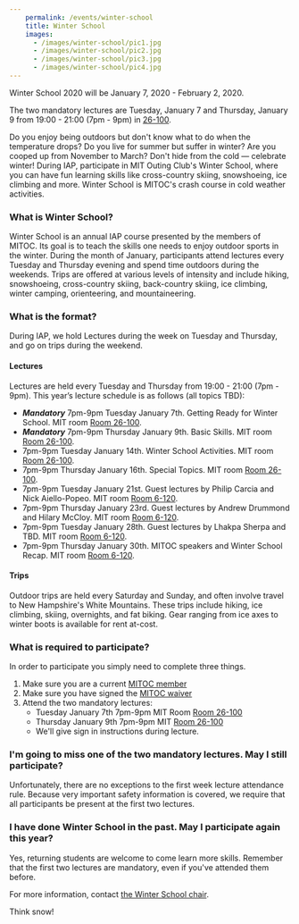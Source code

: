 ```yaml
---
    permalink: /events/winter-school
    title: Winter School
    images:
      - /images/winter-school/pic1.jpg
      - /images/winter-school/pic2.jpg
      - /images/winter-school/pic3.jpg
      - /images/winter-school/pic4.jpg
---
```


<div class="jumbotron" markdown="1">

Winter School 2020 will be January 7, 2020 - February 2, 2020.

The two mandatory lectures are Tuesday, January 7 and Thursday, January 9 from 19:00 - 21:00 (7pm - 9pm) in [26-100](https://whereis.mit.edu?q=26-100).

</div>



Do you enjoy being outdoors but don't know what to do when the temperature drops? Do you live for summer but suffer in winter? Are you cooped up from November to March? Don't hide from the cold — celebrate winter! During IAP, participate in MIT Outing Club's Winter School, where you can have fun learning skills like cross-country skiing, snowshoeing, ice climbing and more. Winter School is MITOC's crash course in cold weather activities.

### What is Winter School?

Winter School is an annual IAP course presented by the members of MITOC. Its goal is to teach the skills one needs to enjoy outdoor sports in the winter. During the month of January, participants attend lectures every Tuesday and Thursday evening and spend time outdoors during the weekends. Trips are offered at various levels of intensity and include hiking, snowshoeing, cross-country skiing, back-country skiing, ice climbing, winter camping, orienteering, and mountaineering.

### What is the format?

During IAP, we hold Lectures during the week on Tuesday and Thursday, and go on trips during the weekend.

#### Lectures

Lectures are held every Tuesday and Thursday from 19:00 - 21:00 (7pm - 9pm). This year’s lecture schedule is as follows (all topics TBD):

*   **_Mandatory_** 7pm-9pm Tuesday January 7th. Getting Ready for Winter School. MIT room [Room 26-100](https://whereis.mit.edu?q=26-100).
*   **_Mandatory_** 7pm-9pm Thursday January 9th. Basic Skills. MIT room [Room 26-100](https://whereis.mit.edu?q=26-100).
*   7pm-9pm Tuesday January 14th. Winter School Activities. MIT room [Room 26-100](https://whereis.mit.edu?q=26-100).
*   7pm-9pm Thursday January 16th. Special Topics. MIT room [Room 26-100](https://whereis.mit.edu?q=26-100).
*   7pm-9pm Tuesday January 21st. Guest lectures by Philip Carcia and Nick Aiello-Popeo. MIT room [Room 6-120](https://whereis.mit.edu?q=6-120).
*   7pm-9pm Thursday January 23rd. Guest lectures by Andrew Drummond and Hilary McCloy. MIT room [Room 6-120](https://whereis.mit.edu?q=6-120).
*   7pm-9pm Tuesday January 28th. Guest lectures by Lhakpa Sherpa and TBD. MIT room [Room 6-120](https://whereis.mit.edu?q=6-120).
*   7pm-9pm Thursday January 30th. MITOC speakers and Winter School Recap. MIT room [Room 6-120](https://whereis.mit.edu?q=6-120).

#### Trips

Outdoor trips are held every Saturday and Sunday, and often involve travel to New Hampshire's White Mountains. These trips include hiking, ice climbing, skiing, overnights, and fat biking. Gear ranging from ice axes to winter boots is available for rent at-cost.

### What is required to participate?

In order to participate you simply need to complete three things.

1.  Make sure you are a current [MITOC member](https://mitoc-trips.mit.edu/profile/membership/)
2.  Make sure you have signed the [MITOC waiver](https://mitoc-trips.mit.edu/profile/waiver/)
3.  Attend the two mandatory lectures:
    *   Tuesday January 7th 7pm-9pm MIT Room [Room 26-100](https://whereis.mit.edu?q=26-100)
    *   Thursday January 9th 7pm-9pm MIT [Room 26-100](https://whereis.mit.edu?q=26-100)
    *   We'll give sign in instructions during lecture.

### I'm going to miss one of the two mandatory lectures. May I still participate?

Unfortunately, there are no exceptions to the first week lecture attendance rule. Because very important safety information is covered, we require that all participants be present at the first two lectures.

### I have done Winter School in the past. May I participate again this year?

Yes, returning students are welcome to come learn more skills. Remember that the first two lectures are mandatory, even if you've attended them before.

For more information, contact [the Winter School chair](mailto:ws-chair@mit.edu).

Think snow!
